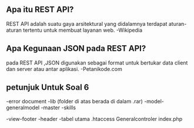 Apa itu REST API?
-
REST API adalah suatu gaya arsitektural yang didalamnya terdapat aturan-aturan tertentu untuk membuat layanan web. -Wikipedia

Apa Kegunaan JSON pada REST API?
-
pada REST API ,JSON digunakan sebagai format untuk bertukar data client dan server atau antar aplikasi. -Petanikode.com 

petunjuk Untuk Soal 6
-
-error document
-lib
(folder di atas berada di dalam .rar)
-model-generalmodel
      -master
      -skills
      
-view-footer
      -header
      -tabel utama
.htaccess
Generalcontroler
index.php
      


